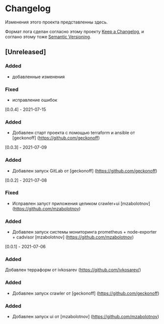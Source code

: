 # Changelog

Изменения этого проекта представленны здесь.

Формат лога сделан согласно этому проекту [Keep a Changelog](https://keepachangelog.com/en/1.0.0/),
и соглано этому тоже [Semantic Versioning](https://semver.org/spec/v2.0.0.html).

## [Unreleased]

### Added 

- добавленные изменения

### Fixed

- исправление ошибок

[0.0.4] - 2021-07-15

### Added

- Добавлен старт проекта с помощью terraform и ansible от [geckonoff] (https://github.com/geckonoff)

[0.0.3] - 2021-07-09

### Added

- Добавлен запуск GitLab от [geckonoff] (https://github.com/geckonoff)

[0.0.2] - 2021-07-08

### Fixed

- Исправлен запуст приложения целиком crawler+ui [mzabolotnov] (https://github.com/mzabolotnov)

### Added

- Добавлен запуск системы мониторинга prometheus + node-exporter + cadvisor [mzabolotnov] (https://github.com/mzabolotnov)


[0.0.1] - 2021-07-06
### Added
Добавлен терраформ от ivkosarev (https://github.com/ivkosarev/)


### Added 


- Добавлен запуск crawler от [geckonoff] (https://github.com/geckonoff)

### Added

- Добавлен запуск ui от [mzabolotnov] (https://github.com/mzabolotnov)
